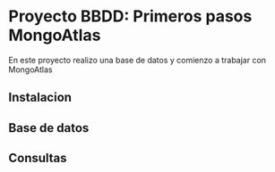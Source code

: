 # Proyecto BBDD: Primeros pasos MongoAtlas

En este proyecto realizo una base de datos y comienzo a trabajar con MongoAtlas

## Instalacion



## Base de datos



## Consultas


